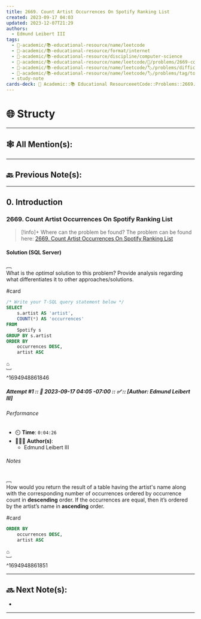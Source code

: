 ```yaml
---
title: 2669. Count Artist Occurrences On Spotify Ranking List
created: 2023-09-17 04:03
updated: 2023-12-07T21:29
authors:
  - Edmund Leibert III
tags:
  - 🔴-academic/📚-educational-resource/name/leetcode
  - 🔴-academic/📚-educational-resource/format/internet
  - 🔴-academic/📚-educational-resource/discipline/computer-science
  - 🔴-academic/📚-educational-resource/name/leetcode/🔖/problems/2669-count-artist-occurrences-on-spotify-ranking-list
  - 🔴-academic/📚-educational-resource/name/leetcode/🏷️/problems/difficulty/easy
  - 🔴-academic/📚-educational-resource/name/leetcode/🏷️/problems/tag/topic/database
  - study-note
cards-deck: 🔴 Academic::📚 Educational ResourceeetCode::Problems::2669. Count Artist Occurrences On Spotify Ranking List
---
```


# 🌐 Structy

---

## 🕸️ All Mention(s): 

---

## 🔙 Previous Note(s):

---

## 0. Introduction

### 2669. Count Artist Occurrences On Spotify Ranking List

> [!info]+ Where can the problem be found?
> The problem can be found here: [2669. Count Artist Occurrences On Spotify Ranking List](https://leetcode.com/problems/count-artist-occurrences-on-spotify-ranking-list/description/)

#### Solution (SQL Server)

﹇<br>
What is the _optimal_ solution to this problem? Provide analysis regarding what differentiates it to other approaches/solutions.

#card 

```sql
/* Write your T-SQL query statement below */
SELECT
    s.artist AS 'artist',
    COUNT(*) AS 'occurrences'
FROM 
    Spotify s
GROUP BY s.artist
ORDER BY 
    occurrences DESC,
    artist ASC
```

⌂
<br>﹈<br>^1694948861846


##### Attempt #1 :: 📆 2023-09-17 04:05 -07:00 :: ✅ :: \[Author: Edmund Leibert III\]

###### Performance

- ⏲️ **Time**: `0:04:26`
- 🧔🏽‍♂️ **Author(s)**:
	- Edmund Leibert III

###### Notes

﹇<br>
How would you return the result of a table having the artist's name along with the corresponding number of occurrences ordered by occurrence count in **descending** order. If the occurrences are equal, then it’s ordered by the artist’s name in **ascending** order.

#card 

```sql
ORDER BY 
    occurrences DESC,
    artist ASC
```

⌂
<br>﹈<br>^1694948861851




---

## 🔜 Next Note(s):
- 

---



